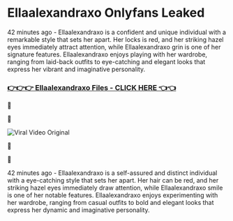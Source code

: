 # Ellaalexandraxo Onlyfans Leaked

<p>42 minutes ago - Ellaalexandraxo is a confident and unique individual with a remarkable style that sets her apart. Her locks is red, and her striking hazel eyes immediately attract attention, while Ellaalexandraxo grin is one of her signature features. Ellaalexandraxo enjoys playing with her wardrobe, ranging from laid-back outfits to eye-catching and elegant looks that express her vibrant and imaginative personality.</p><p>
<h3><a href="https://fansleaks.com-getfree.pro/ellaalexandraxo" rel="nofollow">👉👉👉 Ellaalexandraxo Files - CLICK HERE 👈👈</a></h3>
<p>🔻</p>
<p>🔻</p> <p>
<a href="https://fansleaks.com-getfree.pro/ellaalexandraxo" rel="nofollow"><img src="https://i.imgur.com/0ZbtXZ5.gif" alt="Viral Video Original" style="max-width: 100%; display: inline-block;" data-target="animated-image.originalImage"></a>
<p>🔻</p>
<p>🔻</p> <p>42 minutes ago - Ellaalexandraxo is a self-assured and distinct individual with a eye-catching style that sets her apart. Her hair can be red, and her striking hazel eyes immediately draw attention, while Ellaalexandraxo smile is one of her notable features. Ellaalexandraxo enjoys experimenting with her wardrobe, ranging from casual outfits to bold and elegant looks that express her dynamic and imaginative personality.</p>